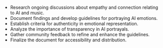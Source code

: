 - Research ongoing discussions about empathy and connection relating to AI and music.
- Document findings and develop guidelines for portraying AI emotions.
- Establish criteria for authenticity in emotional representation.
- Analyze the importance of transparency in AI portrayals.
- Gather community feedback to refine and enhance the guidelines.
- Finalize the document for accessibility and distribution.